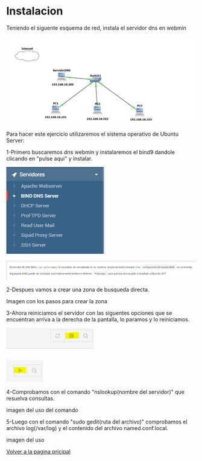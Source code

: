 # Instalacion
Teniendo el siguente esquema de red, instala el servidor dns en webmin

![primero.PNG](imagenes/gns3.PNG)

Para hacer este ejercicio utilizaremos el sistema operativo de Ubuntu Server:


1-Primero buscaremos dns webmin y instalaremos el bind9 dandole clicando en "pulse aqui" y instalar.

![dnswebmin.PNG](imagenes/dnswebmin.PNG)

![primero.PNG](imagenes/primero.PNG)

2-Despues vamos a crear una zona de busqueda directa.

Imagen con los pasos para crear la zona

3-Ahora reiniciamos el servidor con las siguentes opciones que se encuentran arriva a la derecha de la pantalla, lo paramos y lo reiniciamos.

![reiniciar1.PNG](imagenes/reiniciar1.PNG)

![reiniciar2.PNG](imagenes/reiniciar2.PNG)

4-Comprobamos con el comando "nslookup(nombre del servidor)" que resuelva consultas.

imagen del uso del comando

5-Luego con el comando "sudo gedit(ruta del archivo)" comprobamos el archivo log(/var/log) y el contenido del archivo named.conf.local.

imagen del uso 

[Volver a la pagina pricipal](README.md)
